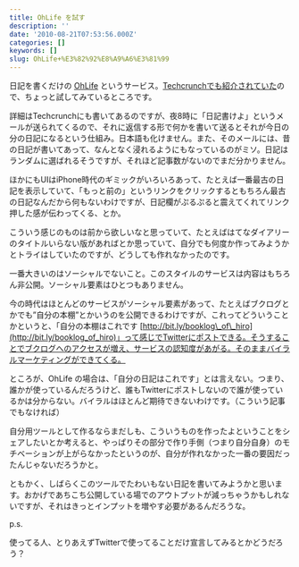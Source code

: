 ```yaml
---
title: OhLife を試す
description: ''
date: '2010-08-21T07:53:56.000Z'
categories: []
keywords: []
slug: OhLife+%E3%82%92%E8%A9%A6%E3%81%99
---
```

日記を書くだけの [OhLife](https://ohlife.com/) というサービス。[Techcrunchでも紹介されていた](http://jp.techcrunch.com/archives/20100817ohlife-personal-journal-email/)ので、ちょっと試してみているところです。

詳細はTechcrunchにも書いてあるのですが、夜8時に「日記書けよ」というメールが送られてくるので、それに返信する形で何かを書いて送るとそれが今日の分の日記になるという仕組み。日本語も化けません。また、そのメールには、昔の日記が書いてあって、なんとなく浸れるようにもなっているのがミソ。日記はランダムに選ばれるそうですが、それほど記事数がないのでまだ分かりません。

ほかにもUIはiPhone時代のギミックがいろいろあって、たとえば一番最古の日記を表示していて、「もっと前の」というリンクをクリックするともちろん最古の日記なんだから何もないわけですが、日記欄がぷるぷると震えてくれてリンク押した感が伝わってくる、とか。

こういう感じのものは前から欲しいなと思っていて、たとえばはてなダイアリーのタイトルいらない版があればとか思っていて、自分でも何度か作ってみようかとトライはしていたのですが、どうしても作れなかったのです。

一番大きいのはソーシャルでないこと。このスタイルのサービスは内容はもちろん非公開。ソーシャル要素はひとつもありません。

今の時代はほとんどのサービスがソーシャル要素があって、たとえばブクログとかでも”自分の本棚”とかいうのを公開できるわけですが、これってどういうことかというと、「自分の本棚はこれです [http://bit.ly/booklog\_of\_hiro](http://bit.ly/booklog_of_hiro)」って感じでTwitterにポストできる。そうすることでブクログへのアクセスが増え、サービスの認知度があがる。そのままバイラルマーケティングができてくる。

ところが、OhLife の場合は、「自分の日記はこれです」とは言えない。つまり、誰かが使っているんだろうけど、誰もTwitterにポストしないので誰が使っているかは分からない。バイラルはほとんど期待できないわけです。（こういう記事でもなければ）

自分用ツールとして作るならまだしも、こういうものを作ったよということをシェアしたいとか考えると、やっぱりその部分で作り手側（つまり自分自身）のモチベーションが上がらなかったというのが、自分が作れなかった一番の要因だったんじゃないだろうかと。

ともかく、しばらくこのツールでたわいもない日記を書いてみようかと思います。おかげであちこち公開している場でのアウトプットが減っちゃうかもしれないですが、それはきっとインプットを増やす必要があるんだろうな。

p.s.

使ってる人、とりあえずTwitterで使ってることだけ宣言してみるとかどうだろう？